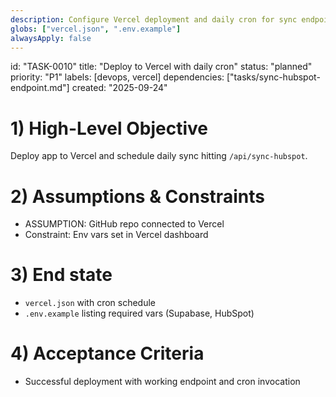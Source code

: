```yaml
---
description: Configure Vercel deployment and daily cron for sync endpoint
globs: ["vercel.json", ".env.example"]
alwaysApply: false
---
```


id: "TASK-0010"
title: "Deploy to Vercel with daily cron"
status: "planned"
priority: "P1"
labels: [devops, vercel]
dependencies: ["tasks/sync-hubspot-endpoint.md"]
created: "2025-09-24"

# 1) High-Level Objective

Deploy app to Vercel and schedule daily sync hitting `/api/sync-hubspot`.

# 2) Assumptions & Constraints

- ASSUMPTION: GitHub repo connected to Vercel
- Constraint: Env vars set in Vercel dashboard

# 3) End state

- `vercel.json` with cron schedule
- `.env.example` listing required vars (Supabase, HubSpot)

# 4) Acceptance Criteria

- Successful deployment with working endpoint and cron invocation


